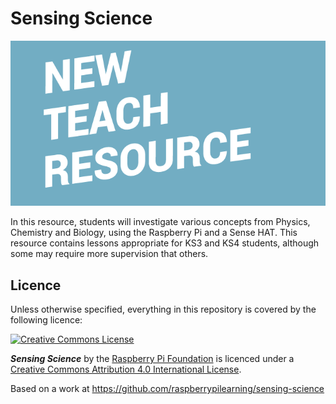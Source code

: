 # Sensing Science

![](cover.png)

In this resource, students will investigate various concepts from Physics, Chemistry and Biology, using the Raspberry Pi and a Sense HAT. This resource contains lessons appropriate for KS3 and KS4 students, although some may require more supervision that others.

## Licence

Unless otherwise specified, everything in this repository is covered by the following licence:

[![Creative Commons License](http://i.creativecommons.org/l/by-sa/4.0/88x31.png)](http://creativecommons.org/licenses/by-sa/4.0/)

***Sensing Science*** by the [Raspberry Pi Foundation](http://www.raspberrypi.org) is licenced under a [Creative Commons Attribution 4.0 International License](http://creativecommons.org/licenses/by-sa/4.0/).

Based on a work at https://github.com/raspberrypilearning/sensing-science
